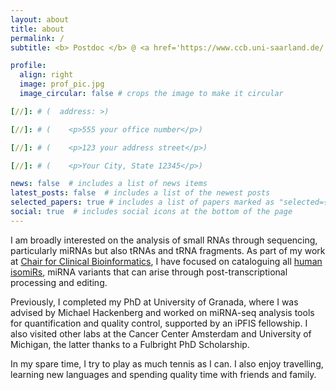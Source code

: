 ```yaml
---
layout: about
title: about
permalink: /
subtitle: <b> Postdoc </b> @ <a href='https://www.ccb.uni-saarland.de/'>Chair for Clinical Bioinformatics</a>. 

profile:
  align: right
  image: prof_pic.jpg
  image_circular: false # crops the image to make it circular

[//]: # (  address: >)

[//]: # (    <p>555 your office number</p>)

[//]: # (    <p>123 your address street</p>)

[//]: # (    <p>Your City, State 12345</p>)

news: false  # includes a list of news items
latest_posts: false  # includes a list of the newest posts
selected_papers: true # includes a list of papers marked as "selected={true}"
social: true  # includes social icons at the bottom of the page
---
```

I am broadly interested on the analysis of small RNAs through sequencing, particularly miRNAs but also tRNAs and tRNA fragments.
As part of my work at <a href='https://www.ccb.uni-saarland.de/'>Chair for Clinical Bioinformatics</a>, I have focused on cataloguing all 
<a href='https://ccb-compute.cs.uni-saarland.de/isomirdb/'>human isomiRs</a>, miRNA variants that can arise through post-transcriptional 
processing and editing.

Previously, I completed my PhD at University of Granada, where I was advised by Michael Hackenberg and worked on 
miRNA-seq analysis tools for quantification and quality control, supported by an iPFIS fellowship. I also visited other 
labs at the Cancer Center Amsterdam and University of Michigan, the latter thanks to a Fulbright PhD Scholarship.

In my spare time, I try to play as much tennis as I can. I also enjoy travelling, learning new languages and spending
quality time with friends and family. 



